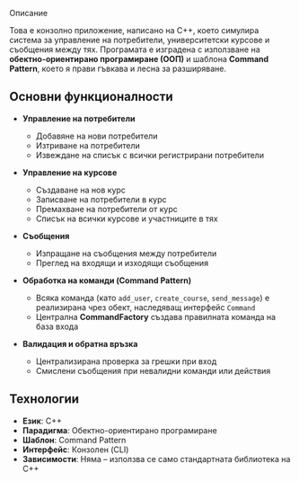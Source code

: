  Описание

Това е конзолно приложение, написано на C++, което симулира система за управление на потребители, университетски курсове и съобщения между тях. Програмата е изградена с използване на **обектно-ориентирано програмиране (ООП)** и шаблона **Command Pattern**, което я прави гъвкава и лесна за разширяване.

## Основни функционалности

- **Управление на потребители**
  - Добавяне на нови потребители
  - Изтриване на потребители
  - Извеждане на списък с всички регистрирани потребители

- **Управление на курсове**
  - Създаване на нов курс
  - Записване на потребители в курс
  - Премахване на потребители от курс
  - Списък на всички курсове и участниците в тях

- **Съобщения**
  - Изпращане на съобщения между потребители
  - Преглед на входящи и изходящи съобщения

- **Обработка на команди (Command Pattern)**
  - Всяка команда (като `add_user`, `create_course`, `send_message`) е реализирана чрез обект, наследяващ интерфейс `Command`
  - Централна **CommandFactory** създава правилната команда на база входа

- **Валидация и обратна връзка**
  - Централизирана проверка за грешки при вход
  - Смислени съобщения при невалидни команди или действия

## Технологии

- **Език**: C++
- **Парадигма**: Обектно-ориентирано програмиране
- **Шаблон**: Command Pattern
- **Интерфейс**: Конзолен (CLI)
- **Зависимости**: Няма – използва се само стандартната библиотека на C++
